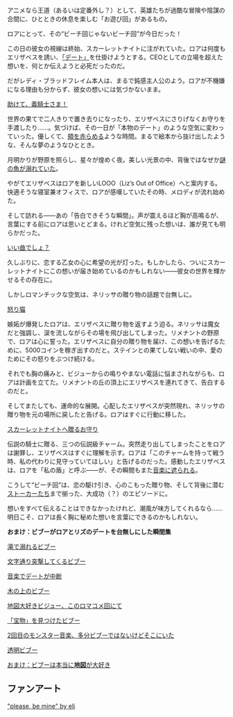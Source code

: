 <!-- title: ロアのなんちゃってビーチ回！ -->
<!-- relationship: Unrequited Love -->

アニメなら王道（あるいは定番外し？）として、英雄たちが過酷な冒険や陰謀の合間に、ひとときの休息を楽しむ「お遊び回」があるもの。

ロアにとって、その“ビーチ回じゃないビーチ回”が今日だった！

この日の彼女の視線は終始、スカーレットナイトに注がれていた。ロアは何度もエリザベスを誘い、[「デート」](https://www.youtube.com/live/E-LGNO7JdO4?si=Vbk-LL3ZgXoCA7FR&t=752)を仕掛けようとする。CEOとしての立場を超えた想いを、何とか伝えようと必死だったのだ。

だがレディ・ブラッドフレイム本人は、まるで鈍感主人公のよう。ロアが不機嫌になる理由も分からず、彼女の想いには気づかないまま。

[助けて、義騎士さま！](#embed:https://www.youtube.com/live/E-LGNO7JdO4?si=f4ZyMbIzEfy7R8Qr&t=2618)

世界の果てで二人きりで置き去りになったり、エリザベスにさりげなくお守りを手渡したり……。気づけば、その一日が「本物のデート」のような空気に変わっていった。優しくて、[頬を赤らめる](https://youtu.be/E-LGNO7JdO4?t=1970)ような時間。まるで絵本から抜け出したような、そんな夢のようなひととき。

月明かりが野原を照らし、星々が煌めく夜。美しい光景の中、背後ではなぜか[謎の魚が溺れていた](https://www.youtube.com/live/E-LGNO7JdO4?si=nE8smmOvqAwAw-Y&t=2017)。

やがてエリザベスはロアを新しいLOOO（Liz’s Out of Office）へと案内する。快適そうな寝室兼オフィスで、ロアが感嘆していたその時、メロディが流れ始めた。

そして訪れる――あの「告白できそうな瞬間」。声が震えるほど胸が高鳴るが、言葉にする前にロアは思いとどまる。けれど空気に残った想いは、誰が見ても明らかだった。

[いい曲でしょ？](#embed:https://www.youtube.com/live/E-LGNO7JdO4?si=D4DbO9SIH19UQouG&t=3357)

久しぶりに、恋する乙女の心に希望の光が灯った。もしかしたら、ついにスカーレットナイトにこの想いが届き始めているのかもしれない――彼女の世界を輝かせるその存在に。

しかしロマンチックな空気は、ネリッサの贈り物の話題で台無しに。

[怒り猫](#embed:https://youtu.be/E-LGNO7JdO4?t=3463)

嫉妬が爆発したロアは、エリザベスに贈り物を返すよう迫る。ネリッサは魔女だと強調し、涙を流しながらその場を飛び出してしまった。リメナントの野原で、ロアは心に誓った。エリザベスに自分の贈り物を届け、この想いを告げるために、5000コインを稼ぎ出すのだと。ステインとの果てしない戦いの中、愛のためにその怒りをぶつけ続ける。

それでも胸の痛みと、ビジューからの鳴りやまない電話に悩まされながらも、ロアは計画を立てた。リメナントの丘の頂上にエリザベスを連れてきて、告白するのだと。

そしてまたしても、運命的な展開。心配したエリザベスが突然現れ、ネリッサの贈り物を元の場所に戻したと告げる。ロアはすぐに行動に移した。

[スカーレットナイトへ贈るお守り](#embed:https://www.youtube.com/live/E-LGNO7JdO4?si=wfP3zWSaDRNYPG3F&t=8936)

伝説の騎士に贈る、三つの伝説級チャーム。突然走り出してしまったことをロアは謝罪し、エリザベスはすぐに理解を示す。ロアは「このチャームを持って戦う時、私の代わりに見守っていてほしい」と告げるのだった。感動したエリザベスは、ロアを「私の盾」と呼ぶ――が、その瞬間もまた[音楽に遮られる](https://www.youtube.com/live/E-LGNO7JdO4?si=DgHG-DiRuKREWsD8&t=9048)。

こうして“ビーチ回”は、恋の駆け引き、心のこもった贈り物、そして背後に潜む[ストーカーたち](https://www.youtube.com/live/E-LGNO7JdO4?si=EQ2iTfeEEHauBZz&t=10780)まで揃った、大成功（？）のエピソードに。

想いをすべて伝えることはできなかったけれど、潮風が味方してくれるなら……明日こそ、ロアは長く胸に秘めた想いを言葉にできるのかもしれない。

**おまけ：ビブーがロアとリズのデートを台無しにした瞬間集**

[滝で溺れるビブー](https://youtu.be/E-LGNO7JdO4?t=2021)

[文字通り突撃してくるビブー](https://youtu.be/E-LGNO7JdO4?t=2764)

[音楽でデートが中断](https://youtu.be/E-LGNO7JdO4?t=9064)

[木の上のビブー](https://youtu.be/E-LGNO7JdO4?t=10469)

[地図大好きビジュー、このロマコメ回にて](https://youtu.be/E-LGNO7JdO4?t=10487)

[「宝物」を見つけたビブー](https://youtu.be/E-LGNO7JdO4?t=10545)

[2回目のモンスター音楽、多分ビブーではないけどそこにいた](https://youtu.be/E-LGNO7JdO4?t=10566)

[透明ビブー](https://youtu.be/E-LGNO7JdO4?t=10779)

[おまけ：ビブーは本当に**地図**が大好き](https://youtu.be/E-LGNO7JdO4?t=10896)

## ファンアート

["please, be mine" by eli](https://x.com/Elisbian_/status/1930824900752838961)
